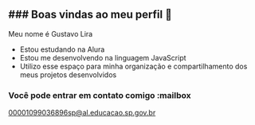 ## ### Boas vindas ao meu perfil 📁

Meu nome é Gustavo Lira

- Estou estudando na Alura
- Estou me desenvolvendo na linguagem JavaScript
- Utilizo esse espaço para minha organização e compartilhamento dos meus projetos desenvolvidos

### Você pode entrar em contato comigo :mailbox

00001099036896sp@al.educacao.sp.gov.br

